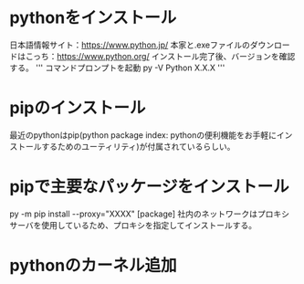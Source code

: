 # pythonをインストール
日本語情報サイト：https://www.python.jp/ 
本家と.exeファイルのダウンロードはこっち：https://www.python.org/
インストール完了後、バージョンを確認する。
'''
コマンドプロンプトを起動
py -V
Python X.X.X
'''

# pipのインストール
最近のpythonはpip(python package index: pythonの便利機能をお手軽にインストールするためのユーティリティ)が付属されているらしい。

# pipで主要なパッケージをインストール
py -m pip install --proxy="XXXX" [package]
社内のネットワークはプロキシサーバを使用しているため、プロキシを指定してインストールする。

# pythonのカーネル追加
